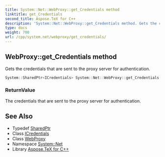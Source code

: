 ```yaml
---
title: System::Net::WebProxy::get_Credentials method
linktitle: get_Credentials
second_title: Aspose.TeX for C++
description: 'System::Net::WebProxy::get_Credentials method. Gets the credentials that are sent to the proxy server for authentication in C++.'
type: docs
weight: 700
url: /cpp/system.net/webproxy/get_credentials/
---
```

## WebProxy::get_Credentials method


Gets the credentials that are sent to the proxy server for authentication.

```cpp
System::SharedPtr<ICredentials> System::Net::WebProxy::get_Credentials()
```


### ReturnValue

The credentials that are sent to the proxy server for authentication.

## See Also

* Typedef [SharedPtr](../../../system/sharedptr/)
* Class [ICredentials](../../icredentials/)
* Class [WebProxy](../)
* Namespace [System::Net](../../)
* Library [Aspose.TeX for C++](../../../)
